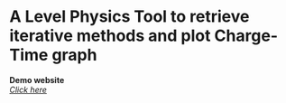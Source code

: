 # **A Level Physics Tool to retrieve iterative methods and plot Charge-Time graph**
**Demo website**<br />
[*Click here*](https://viet-iterative-methods.herokuapp.com/)

